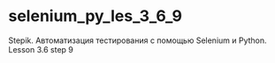 # selenium_py_les_3_6_9
Stepik. Автоматизация тестирования с помощью Selenium и Python. Lesson 3.6 step 9
